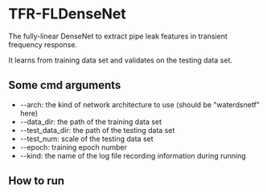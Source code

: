# TFR-FLDenseNet
The fully-linear DenseNet to extract pipe leak features in transient frequency response.

It learns from training data set and validates on the testing data set.

## Some cmd arguments
* --arch: the kind of network architecture to use (should be "waterdsnetf" here)
* --data_dir: the path of the training data set
* --test_data_dir: the path of the testing data set
* --test_num: scale of the testing data set
* --epoch: training epoch number
* --kind: the name of the log file recording information during running

## How to run
